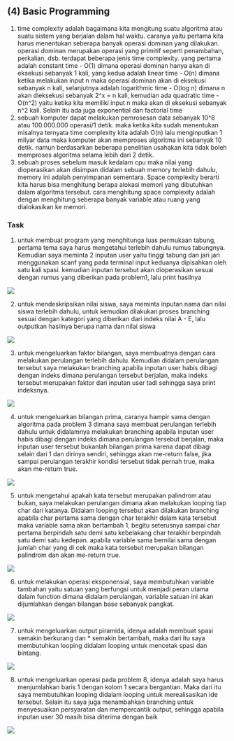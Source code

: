 ## (4) Basic Programming

1. time complexity adalah bagaimana kita mengitung suatu algoritma atau suatu sistem yang berjalan dalam hal waktu. caranya yaitu pertama kita harus menentukan seberapa banyak operasi dominan yang dilakukan. operasi dominan merupakan operasi yang primitif seperti penambahan, perkalian, dsb. terdapat beberapa jenis time complexity. yang pertama adalah constant time - O(1) dimana operasi dominan hanya akan di eksekusi sebanyak 1 kali, yang kedua adalah linear time - O(n) dimana ketika melakukan input n maka operasi dominan akan di eksekusi sebanyak n kali, selanjutnya adalah logarithmic time - O(log n) dimana n akan dieksekusi sebanyak 2^x = n kali, kemudian ada quadratic time - O(n^2) yaitu ketika kita memiliki input n maka akan di eksekusi sebanyak n^2 kali. Selain itu ada juga exponential dan factorial time
2. sebuah komputer dapat melakukan pemrosesan data sebanyak 10^8 atau 100.000.000 operasi/1 detik. maka ketika kita sudah menentukan misalnya ternyata time complexity kita adalah O(n) lalu menginputkan 1 milyar data maka komputer akan memproses algoritma ini sebanyak 10 detik. namun berdasarkan beberapa penelitian usahakan kita tidak boleh memproses algoritma selama lebih dari 2 detik.
3. sebuah proses sebelum masuk kedalam cpu maka nilai yang dioperasikan akan disimpan didalam sebuah memory terlebih dahulu, memory ini adalah penyimpanan sementara. Space complexity berarti kita harus bisa menghitung berapa alokasi memori yang dibutuhkan dalam algoritma tersebut. cara menghitung space complexity adalah dengan menghitung seberapa banyak variable atau ruang yang dialokasikan ke memori. 

### Task
1. untuk membuat program yang menghitunga luas permukaan tabung, pertama tema saya harus mengetahui terlebih dahulu rumus tabungnya. Kemudian saya meminta 2 inputan user yaitu tinggi tabung dan jari jari menggunakan scanf yang pada terminal input keduanya dipisahkan oleh satu kali spasi. kemudian inputan tersebut akan dioperasikan sesuai dengan rumus yang diberikan pada problem1, lalu print hasilnya
<img src="screenshots/SS problem 1.PNG">

2. untuk mendeskripsikan nilai siswa, saya meminta inputan nama dan nilai siswa terlebih dahulu, untuk kemudian dilakukan proses branching sesuai dengan kategori yang diberikan dari indeks nilai A - E, lalu outputkan hasilnya berupa nama dan nilai siswa
<img src="screenshots/SS problem 2.PNG">

3. untuk mengeluarkan faktor bilangan, saya membuatnya dengan cara melakukan perulangan terlebih dahulu. Kemudian didalam perulangan tersebut saya melakukan branching apabila inputan user habis dibagi dengan indeks dimana perulangan tersebut berjalan, maka indeks tersebut merupakan faktor dari inputan user tadi sehingga saya print indeksnya.
<img src="screenshots/SS problem 3.PNG">

4. untuk mengeluarkan bilangan prima, caranya hampir sama dengan algoritma pada problem 3 dimana saya membuat perulangan terlebih dahulu untuk didalamnya melakukan branching apabila inputan user habis dibagi dengan indeks dimana perulangan tersebut berjalan, maka inputan user tersebut bukanlah bilangan prima karena dapat dibagi selain dari 1 dan dirinya sendiri, sehingga akan me-return false, jika sampai perulangan terakhir kondisi tersebut tidak pernah true, maka akan me-return true.
<img src="screenshots/SS problem 4.PNG">

5. untuk mengetahui apakah kata tersebut merupakan palindrom atau bukan, saya melakukan perulangan dimana akan melakukan looping tiap char dari katanya. Didalam looping tersebut akan dilakukan branching apabila char pertama sama dengan char terakhir dalam kata tersebut maka variable sama akan bertambah 1, begitu seterusnya sampai char pertama berpindah satu demi satu kebelakang char terakhir berpindah satu demi satu kedepan. apabila variable sama bernilai sama dengan jumlah char yang di cek maka kata tersebut merupakan bilangan palindrom dan akan me-return true.
<img src="screenshots/SS problem 5.PNG">

6. untuk melakukan operasi eksponensial, saya membutuhkan variable tambahan yaitu satuan yang berfungsi untuk menjadi peran utama dalam function dimana didalam perulangan, variable satuan ini akan dijumlahkan dengan bilangan base sebanyak pangkat.
<img src="screenshots/SS problem 6.PNG">

7. untuk mengeluarkan output piramida, idenya adalah membuat spasi semakin berkurang dan * semakin bertambah, maka dari itu saya membutuhkan looping didalam looping untuk mencetak spasi dan bintang.
<img src="screenshots/SS problem 7.PNG">

8. untuk mengeluarkan operasi pada problem 8, idenya adalah saya harus menjumlahkan baris 1 dengan kolom 1 secara bergantian. Maka dari itu saya membutuhkan looping didalam looping untuk merealisasikan ide tersebut. Selain itu saya juga menambahkan branching untuk menyesuaikan persyaratan dan mempercantik output, sehingga apabila inputan user 30 masih bisa diterima dengan baik
<img src="screenshots/SS problem 8.PNG">